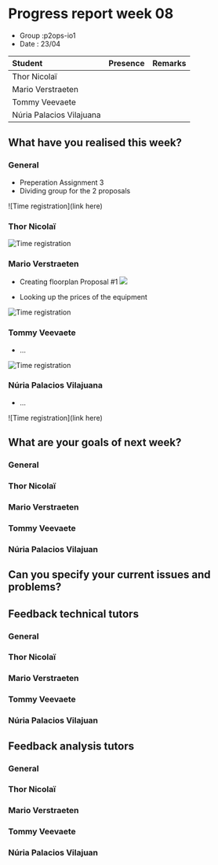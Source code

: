 # Progress report week 08

* Group :p2ops-io1
* Date  : 23/04

| Student  | Presence | Remarks |
| :---     | :---     | :---    |
| Thor Nicolaï |          |         |
| Mario Verstraeten |         |         |
| Tommy Veevaete |         |         |
| Núria Palacios Vilajuana |       |         |

## What have you realised this week?

### General


* Preperation Assignment 3
* Dividing group for the 2 proposals

![Time registration](link here)
### Thor Nicolaï



![Time registration]()
### Mario Verstraeten

* Creating floorplan Proposal #1
![](https://i.gyazo.com/8a2839da063c18e1f87cf9e1e162693e.png)

* Looking up the prices of the equipment 

![Time registration](https://i.gyazo.com/86ae5e122a3e1eaca818d8eb8fee324a.png)

### Tommy Veevaete

* ...

![Time registration]()

### Núria Palacios Vilajuana

* ...

![Time registration](link here)

## What are your goals of next week?

### General



### Thor Nicolaï
### Mario Verstraeten
### Tommy Veevaete
### Núria Palacios Vilajuan

## Can you specify your current issues and problems?


## Feedback technical tutors

### General


### Thor Nicolaï
### Mario Verstraeten
### Tommy Veevaete
### Núria Palacios Vilajuan

## Feedback analysis tutors

### General

### Thor Nicolaï
### Mario Verstraeten
### Tommy Veevaete
### Núria Palacios Vilajuan

